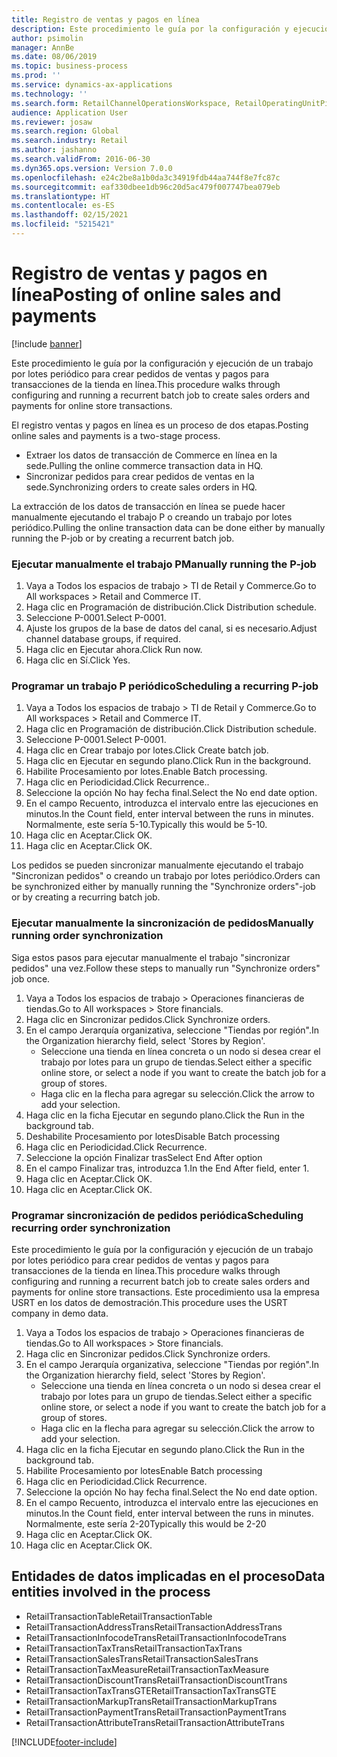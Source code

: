```yaml
---
title: Registro de ventas y pagos en línea
description: Este procedimiento le guía por la configuración y ejecución de un trabajo por lotes periódico para crear pedidos de ventas y pagos para transacciones de la tienda en línea.
author: psimolin
manager: AnnBe
ms.date: 08/06/2019
ms.topic: business-process
ms.prod: ''
ms.service: dynamics-ax-applications
ms.technology: ''
ms.search.form: RetailChannelOperationsWorkspace, RetailOperatingUnitPicker, SysRecurrence
audience: Application User
ms.reviewer: josaw
ms.search.region: Global
ms.search.industry: Retail
ms.author: jashanno
ms.search.validFrom: 2016-06-30
ms.dyn365.ops.version: Version 7.0.0
ms.openlocfilehash: e24c2be8a1b0da3c34919fdb44aa744f8e7fc87c
ms.sourcegitcommit: eaf330dbee1db96c20d5ac479f007747bea079eb
ms.translationtype: HT
ms.contentlocale: es-ES
ms.lasthandoff: 02/15/2021
ms.locfileid: "5215421"
---
```

# <a name="posting-of-online-sales-and-payments"></a><span data-ttu-id="ee0a2-103">Registro de ventas y pagos en línea</span><span class="sxs-lookup"><span data-stu-id="ee0a2-103">Posting of online sales and payments</span></span>

[!include [banner](../includes/banner.md)]

<span data-ttu-id="ee0a2-104">Este procedimiento le guía por la configuración y ejecución de un trabajo por lotes periódico para crear pedidos de ventas y pagos para transacciones de la tienda en línea.</span><span class="sxs-lookup"><span data-stu-id="ee0a2-104">This procedure walks through configuring and running a recurrent batch job to create sales orders and payments for online store transactions.</span></span>

<span data-ttu-id="ee0a2-105">El registro ventas y pagos en línea es un proceso de dos etapas.</span><span class="sxs-lookup"><span data-stu-id="ee0a2-105">Posting online sales and payments is a two-stage process.</span></span>

- <span data-ttu-id="ee0a2-106">Extraer los datos de transacción de Commerce en línea en la sede.</span><span class="sxs-lookup"><span data-stu-id="ee0a2-106">Pulling the online commerce transaction data in HQ.</span></span>
- <span data-ttu-id="ee0a2-107">Sincronizar pedidos para crear pedidos de ventas en la sede.</span><span class="sxs-lookup"><span data-stu-id="ee0a2-107">Synchronizing orders to create sales orders in HQ.</span></span>

<span data-ttu-id="ee0a2-108">La extracción de los datos de transacción en línea se puede hacer manualmente ejecutando el trabajo P o creando un trabajo por lotes periódico.</span><span class="sxs-lookup"><span data-stu-id="ee0a2-108">Pulling the online transaction data can be done either by manually running the P-job or by creating a recurrent batch job.</span></span>

### <a name="manually-running-the-p-job"></a><span data-ttu-id="ee0a2-109">Ejecutar manualmente el trabajo P</span><span class="sxs-lookup"><span data-stu-id="ee0a2-109">Manually running the P-job</span></span>

1. <span data-ttu-id="ee0a2-110">Vaya a Todos los espacios de trabajo > TI de Retail y Commerce.</span><span class="sxs-lookup"><span data-stu-id="ee0a2-110">Go to All workspaces > Retail and Commerce IT.</span></span>
2. <span data-ttu-id="ee0a2-111">Haga clic en Programación de distribución.</span><span class="sxs-lookup"><span data-stu-id="ee0a2-111">Click Distribution schedule.</span></span>
3. <span data-ttu-id="ee0a2-112">Seleccione P-0001.</span><span class="sxs-lookup"><span data-stu-id="ee0a2-112">Select P-0001.</span></span>
4. <span data-ttu-id="ee0a2-113">Ajuste los grupos de la base de datos del canal, si es necesario.</span><span class="sxs-lookup"><span data-stu-id="ee0a2-113">Adjust channel database groups, if required.</span></span>
5. <span data-ttu-id="ee0a2-114">Haga clic en Ejecutar ahora.</span><span class="sxs-lookup"><span data-stu-id="ee0a2-114">Click Run now.</span></span>
6. <span data-ttu-id="ee0a2-115">Haga clic en Sí.</span><span class="sxs-lookup"><span data-stu-id="ee0a2-115">Click Yes.</span></span>

### <a name="scheduling-a-recurring-p-job"></a><span data-ttu-id="ee0a2-116">Programar un trabajo P periódico</span><span class="sxs-lookup"><span data-stu-id="ee0a2-116">Scheduling a recurring P-job</span></span>

1. <span data-ttu-id="ee0a2-117">Vaya a Todos los espacios de trabajo > TI de Retail y Commerce.</span><span class="sxs-lookup"><span data-stu-id="ee0a2-117">Go to All workspaces > Retail and Commerce IT.</span></span>
2. <span data-ttu-id="ee0a2-118">Haga clic en Programación de distribución.</span><span class="sxs-lookup"><span data-stu-id="ee0a2-118">Click Distribution schedule.</span></span>
3. <span data-ttu-id="ee0a2-119">Seleccione P-0001.</span><span class="sxs-lookup"><span data-stu-id="ee0a2-119">Select P-0001.</span></span>
4. <span data-ttu-id="ee0a2-120">Haga clic en Crear trabajo por lotes.</span><span class="sxs-lookup"><span data-stu-id="ee0a2-120">Click Create batch job.</span></span>
5. <span data-ttu-id="ee0a2-121">Haga clic en Ejecutar en segundo plano.</span><span class="sxs-lookup"><span data-stu-id="ee0a2-121">Click Run in the background.</span></span>
5. <span data-ttu-id="ee0a2-122">Habilite Procesamiento por lotes.</span><span class="sxs-lookup"><span data-stu-id="ee0a2-122">Enable Batch processing.</span></span>
6. <span data-ttu-id="ee0a2-123">Haga clic en Periodicidad.</span><span class="sxs-lookup"><span data-stu-id="ee0a2-123">Click Recurrence..</span></span>
7. <span data-ttu-id="ee0a2-124">Seleccione la opción No hay fecha final.</span><span class="sxs-lookup"><span data-stu-id="ee0a2-124">Select the No end date option.</span></span>
8. <span data-ttu-id="ee0a2-125">En el campo Recuento, introduzca el intervalo entre las ejecuciones en minutos.</span><span class="sxs-lookup"><span data-stu-id="ee0a2-125">In the Count field, enter interval between the runs in minutes.</span></span> <span data-ttu-id="ee0a2-126">Normalmente, este sería 5-10.</span><span class="sxs-lookup"><span data-stu-id="ee0a2-126">Typically this would be 5-10.</span></span>
9. <span data-ttu-id="ee0a2-127">Haga clic en Aceptar.</span><span class="sxs-lookup"><span data-stu-id="ee0a2-127">Click OK.</span></span>
10. <span data-ttu-id="ee0a2-128">Haga clic en Aceptar.</span><span class="sxs-lookup"><span data-stu-id="ee0a2-128">Click OK.</span></span>

<span data-ttu-id="ee0a2-129">Los pedidos se pueden sincronizar manualmente ejecutando el trabajo "Sincronizan pedidos" o creando un trabajo por lotes periódico.</span><span class="sxs-lookup"><span data-stu-id="ee0a2-129">Orders can be synchronized either by manually running the "Synchronize orders"-job or by creating a recurring batch job.</span></span>

### <a name="manually-running-order-synchronization"></a><span data-ttu-id="ee0a2-130">Ejecutar manualmente la sincronización de pedidos</span><span class="sxs-lookup"><span data-stu-id="ee0a2-130">Manually running order synchronization</span></span> 

<span data-ttu-id="ee0a2-131">Siga estos pasos para ejecutar manualmente el trabajo "sincronizar pedidos" una vez.</span><span class="sxs-lookup"><span data-stu-id="ee0a2-131">Follow these steps to manually run "Synchronize orders" job once.</span></span>

1. <span data-ttu-id="ee0a2-132">Vaya a Todos los espacios de trabajo > Operaciones financieras de tiendas.</span><span class="sxs-lookup"><span data-stu-id="ee0a2-132">Go to All workspaces > Store financials.</span></span>
2. <span data-ttu-id="ee0a2-133">Haga clic en Sincronizar pedidos.</span><span class="sxs-lookup"><span data-stu-id="ee0a2-133">Click Synchronize orders.</span></span>
3. <span data-ttu-id="ee0a2-134">En el campo Jerarquía organizativa, seleccione "Tiendas por región".</span><span class="sxs-lookup"><span data-stu-id="ee0a2-134">In the Organization hierarchy field, select 'Stores by Region'.</span></span>
    * <span data-ttu-id="ee0a2-135">Seleccione una tienda en línea concreta o un nodo si desea crear el trabajo por lotes para un grupo de tiendas.</span><span class="sxs-lookup"><span data-stu-id="ee0a2-135">Select either a specific online store, or select a node if you want to create the batch job for a group of stores.</span></span>  
    * <span data-ttu-id="ee0a2-136">Haga clic en la flecha para agregar su selección.</span><span class="sxs-lookup"><span data-stu-id="ee0a2-136">Click the arrow to add your selection.</span></span>  
4. <span data-ttu-id="ee0a2-137">Haga clic en la ficha Ejecutar en segundo plano.</span><span class="sxs-lookup"><span data-stu-id="ee0a2-137">Click the Run in the background tab.</span></span>
5. <span data-ttu-id="ee0a2-138">Deshabilite Procesamiento por lotes</span><span class="sxs-lookup"><span data-stu-id="ee0a2-138">Disable Batch processing</span></span>
6. <span data-ttu-id="ee0a2-139">Haga clic en Periodicidad.</span><span class="sxs-lookup"><span data-stu-id="ee0a2-139">Click Recurrence.</span></span>
7. <span data-ttu-id="ee0a2-140">Seleccione la opción Finalizar tras</span><span class="sxs-lookup"><span data-stu-id="ee0a2-140">Select End After option</span></span>
8. <span data-ttu-id="ee0a2-141">En el campo Finalizar tras, introduzca 1.</span><span class="sxs-lookup"><span data-stu-id="ee0a2-141">In the End After field, enter 1.</span></span>
9. <span data-ttu-id="ee0a2-142">Haga clic en Aceptar.</span><span class="sxs-lookup"><span data-stu-id="ee0a2-142">Click OK.</span></span>
10. <span data-ttu-id="ee0a2-143">Haga clic en Aceptar.</span><span class="sxs-lookup"><span data-stu-id="ee0a2-143">Click OK.</span></span>

### <a name="scheduling-recurring-order-synchronization"></a><span data-ttu-id="ee0a2-144">Programar sincronización de pedidos periódica</span><span class="sxs-lookup"><span data-stu-id="ee0a2-144">Scheduling recurring order synchronization</span></span>

<span data-ttu-id="ee0a2-145">Este procedimiento le guía por la configuración y ejecución de un trabajo por lotes periódico para crear pedidos de ventas y pagos para transacciones de la tienda en línea.</span><span class="sxs-lookup"><span data-stu-id="ee0a2-145">This procedure walks through configuring and running a recurrent batch job to create sales orders and payments for online store transactions.</span></span> <span data-ttu-id="ee0a2-146">Este procedimiento usa la empresa USRT en los datos de demostración.</span><span class="sxs-lookup"><span data-stu-id="ee0a2-146">This procedure uses the USRT company in demo data.</span></span>

1. <span data-ttu-id="ee0a2-147">Vaya a Todos los espacios de trabajo > Operaciones financieras de tiendas.</span><span class="sxs-lookup"><span data-stu-id="ee0a2-147">Go to All workspaces > Store financials.</span></span>
2. <span data-ttu-id="ee0a2-148">Haga clic en Sincronizar pedidos.</span><span class="sxs-lookup"><span data-stu-id="ee0a2-148">Click Synchronize orders.</span></span>
3. <span data-ttu-id="ee0a2-149">En el campo Jerarquía organizativa, seleccione "Tiendas por región".</span><span class="sxs-lookup"><span data-stu-id="ee0a2-149">In the Organization hierarchy field, select 'Stores by Region'.</span></span>
    * <span data-ttu-id="ee0a2-150">Seleccione una tienda en línea concreta o un nodo si desea crear el trabajo por lotes para un grupo de tiendas.</span><span class="sxs-lookup"><span data-stu-id="ee0a2-150">Select either a specific online store, or select a node if you want to create the batch job for a group of stores.</span></span>  
    * <span data-ttu-id="ee0a2-151">Haga clic en la flecha para agregar su selección.</span><span class="sxs-lookup"><span data-stu-id="ee0a2-151">Click the arrow to add your selection.</span></span>  
4. <span data-ttu-id="ee0a2-152">Haga clic en la ficha Ejecutar en segundo plano.</span><span class="sxs-lookup"><span data-stu-id="ee0a2-152">Click the Run in the background tab.</span></span>
5. <span data-ttu-id="ee0a2-153">Habilite Procesamiento por lotes</span><span class="sxs-lookup"><span data-stu-id="ee0a2-153">Enable Batch processing</span></span>
6. <span data-ttu-id="ee0a2-154">Haga clic en Periodicidad.</span><span class="sxs-lookup"><span data-stu-id="ee0a2-154">Click Recurrence.</span></span>
7. <span data-ttu-id="ee0a2-155">Seleccione la opción No hay fecha final.</span><span class="sxs-lookup"><span data-stu-id="ee0a2-155">Select the No end date option.</span></span>
8. <span data-ttu-id="ee0a2-156">En el campo Recuento, introduzca el intervalo entre las ejecuciones en minutos.</span><span class="sxs-lookup"><span data-stu-id="ee0a2-156">In the Count field, enter interval between the runs in minutes.</span></span> <span data-ttu-id="ee0a2-157">Normalmente, este sería 2-20</span><span class="sxs-lookup"><span data-stu-id="ee0a2-157">Typically this would be 2-20</span></span>
9. <span data-ttu-id="ee0a2-158">Haga clic en Aceptar.</span><span class="sxs-lookup"><span data-stu-id="ee0a2-158">Click OK.</span></span>
10. <span data-ttu-id="ee0a2-159">Haga clic en Aceptar.</span><span class="sxs-lookup"><span data-stu-id="ee0a2-159">Click OK.</span></span>

## <a name="data-entities-involved-in-the-process"></a><span data-ttu-id="ee0a2-160">Entidades de datos implicadas en el proceso</span><span class="sxs-lookup"><span data-stu-id="ee0a2-160">Data entities involved in the process</span></span>

- <span data-ttu-id="ee0a2-161">RetailTransactionTable</span><span class="sxs-lookup"><span data-stu-id="ee0a2-161">RetailTransactionTable</span></span>
- <span data-ttu-id="ee0a2-162">RetailTransactionAddressTrans</span><span class="sxs-lookup"><span data-stu-id="ee0a2-162">RetailTransactionAddressTrans</span></span>
- <span data-ttu-id="ee0a2-163">RetailTransactionInfocodeTrans</span><span class="sxs-lookup"><span data-stu-id="ee0a2-163">RetailTransactionInfocodeTrans</span></span>
- <span data-ttu-id="ee0a2-164">RetailTransactionTaxTrans</span><span class="sxs-lookup"><span data-stu-id="ee0a2-164">RetailTransactionTaxTrans</span></span>
- <span data-ttu-id="ee0a2-165">RetailTransactionSalesTrans</span><span class="sxs-lookup"><span data-stu-id="ee0a2-165">RetailTransactionSalesTrans</span></span>
- <span data-ttu-id="ee0a2-166">RetailTransactionTaxMeasure</span><span class="sxs-lookup"><span data-stu-id="ee0a2-166">RetailTransactionTaxMeasure</span></span>
- <span data-ttu-id="ee0a2-167">RetailTransactionDiscountTrans</span><span class="sxs-lookup"><span data-stu-id="ee0a2-167">RetailTransactionDiscountTrans</span></span>
- <span data-ttu-id="ee0a2-168">RetailTransactionTaxTransGTE</span><span class="sxs-lookup"><span data-stu-id="ee0a2-168">RetailTransactionTaxTransGTE</span></span>
- <span data-ttu-id="ee0a2-169">RetailTransactionMarkupTrans</span><span class="sxs-lookup"><span data-stu-id="ee0a2-169">RetailTransactionMarkupTrans</span></span>
- <span data-ttu-id="ee0a2-170">RetailTransactionPaymentTrans</span><span class="sxs-lookup"><span data-stu-id="ee0a2-170">RetailTransactionPaymentTrans</span></span>
- <span data-ttu-id="ee0a2-171">RetailTransactionAttributeTrans</span><span class="sxs-lookup"><span data-stu-id="ee0a2-171">RetailTransactionAttributeTrans</span></span>


[!INCLUDE[footer-include](../../includes/footer-banner.md)]